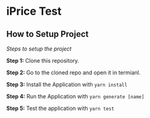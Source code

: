 # iPrice Test

## How to Setup Project

_Steps to setup the project_

**Step 1:** Clone this repository.

**Step 2:** Go to the cloned repo and open it in termianl.

**Step 3:** Install the Application with `yarn install`

**Step 4:** Run the Application with `yarn generate [name]`

**Step 5:** Test the application with `yarn test`

 
